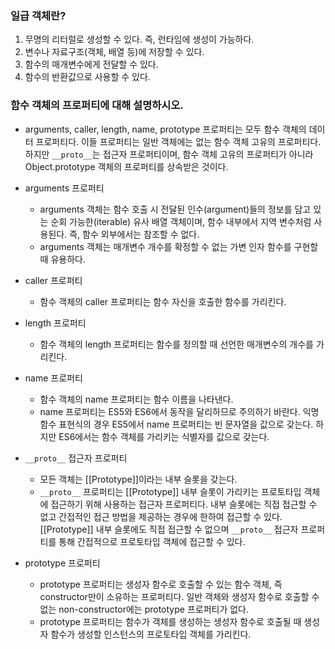 ### 일급 객체란?
1. 무명의 리터럴로 생성할 수 있다. 즉, 런타임에 생성이 가능하다.
2. 변수나 자료구조(객체, 배열 등)에 저장할 수 있다.
3. 함수의 매개변수에게 전달할 수 있다.
4. 함수의 반환값으로 사용할 수 있다.

### 함수 객체의 프로퍼티에 대해 설명하시오.
- arguments, caller, length, name, prototype 프로퍼티는 모두 함수 객체의 데이터 프로퍼티다. 이들 프로퍼티는 일반 객체에는 없는 함수 객체 고유의 프로퍼티다. 하지만 `__proto__`는 접근자 프로퍼티이며, 함수 객체 고유의 프로퍼티가 아니라 Object.prototype 객체의 프로퍼티를 상속받은 것이다.
- arguments 프로퍼티
  - arguments 객체는 함수 호출 시 전달된 인수(argument)들의 정보를 담고 있는 순회 가능한(iterable) 유사 배열 객체이며, 함수 내부에서 지역 변수처럼 사용된다. 즉, 함수 외부에서는 참조할 수 없다.
  - arguments 객체는 매개변수 개수를 확정할 수 없는 가변 인자 함수를 구현할 때 유용하다.
- caller 프로퍼티
  - 함수 객체의 caller 프로퍼티는 함수 자신을 호출한 함수를 가리킨다.

- length 프로퍼티
  - 함수 객체의 length 프로퍼티는 함수를 정의할 때 선언한 매개변수의 개수를 가리킨다.

- name 프로퍼티
  - 함수 객체의 name 프로퍼티는 함수 이름을 나타낸다.
  - name 프로퍼티는 ES5와 ES6에서 동작을 달리하므로 주의하기 바란다. 익명 함수 표현식의 경우 ES5에서 name 프로퍼티는 빈 문자열을 값으로 갖는다. 하지만 ES6에서는 함수 객체를 가리키는 식별자를 값으로 갖는다.

- `__proto__` 접근자 프로퍼티
  - 모든 객체는 [[Prototype]]이라는 내부 슬롯을 갖는다.
  - `__proto__` 프로퍼티는 [[Prototype]] 내부 슬롯이 가리키는 프로토타입 객체에 접근하기 위해 사용하는 접근자 프로퍼티다. 내부 슬롯에는 직접 접근할 수 없고 간접적인 접근 방법을 제공하는 경우에 한하여 접근할 수 있다. [[Prototype]] 내부 슬롯에도 직접 접근할 수 없으며 `__proto__` 접근자 프로퍼티를 통해 간접적으로 프로토타입 객체에 접근할 수 있다.

- prototype 프로퍼티
  - prototype 프로퍼티는 생성자 함수로 호출할 수 있는 함수 객체, 즉 constructor만이 소유하는 프로퍼티다. 일반 객체와 생성자 함수로 호출할 수 없는 non-constructor에는 prototype 프로퍼티가 없다.
  - prototype 프로퍼티는 함수가 객체를 생성하는 생성자 함수로 호출될 때 생성자 함수가 생성할 인스턴스의 프로토타입 객체를 가리킨다.
